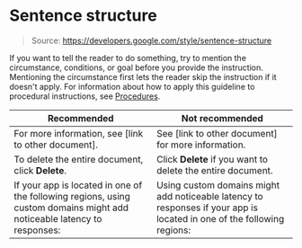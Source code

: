 # Sentence structure

> Source: https://developers.google.com/style/sentence-structure

If you want to tell the reader to do something, try to mention the circumstance, conditions, or goal before you provide the instruction. Mentioning the circumstance first lets the reader skip the instruction if it doesn't apply. For information about how to apply this guideline to procedural instructions, see [Procedures](https://developers.google.com/style/procedures).

| Recommended | Not recommended |
| --- | --- |
| For more information, see [link to other document]. | See [link to other document] for more information. |
| To delete the entire document, click **Delete**. | Click **Delete** if you want to delete the entire document. |
| If your app is located in one of the following regions, using custom domains might add noticeable latency to responses: | Using custom domains might add noticeable latency to responses if your app is located in one of the following regions: |